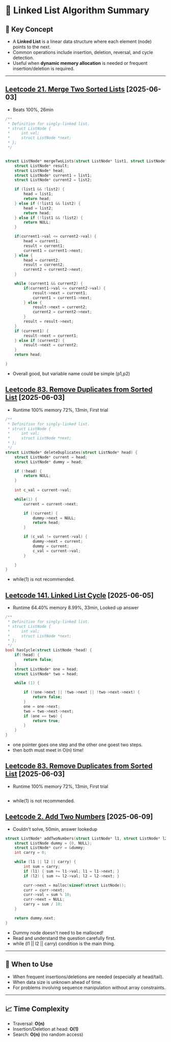 # 🧭 Linked List Algorithm Summary

## 📌 Key Concept

- A **Linked List** is a linear data structure where each element (node) points to the next.
- Common operations include insertion, deletion, reversal, and cycle detection.
- Useful when **dynamic memory allocation** is needed or frequent insertion/deletion is required.

---

## [Leetcode 21. Merge Two Sorted Lists](https://leetcode.com/problems/merge-two-sorted-lists/description/?envType=problem-list-v2&envId=linked-list) [2025-06-03]

- Beats 100%, 26min 
```c
/**
 * Definition for singly-linked list.
 * struct ListNode {
 *     int val;
 *     struct ListNode *next;
 * };
 */


struct ListNode* mergeTwoLists(struct ListNode* list1, struct ListNode* list2) {
    struct ListNode* result;
    struct ListNode* head;
    struct ListNode* current1 = list1;
    struct ListNode* current2 = list2;

    if (list1 && !list2) {
        head = list1;
        return head;
    } else if (!list1 && list2) {
        head = list2;
        return head;
    } else if (!list1 && !list2) {
        return NULL;
    }

    if(current1->val <= current2->val) {
        head = current1;
        result = current1;
        current1 = current1->next;
    } else {
        head = current2;
        result = current2;
        current2 = current2->next;
    }

    while (current1 && current2) {
        if(current1->val <= current2->val) {
            result->next = current1;
            current1 = current1->next;
        } else {
            result->next = current2;
            current2 = current2->next;
        }
        result = result->next;
    }
    if (current1) {
        result->next = current1;
    } else if (current2) {
        result->next = current2;
    }
    return head;

}
```

- Overall good, but variable name could be simple (p1,p2)

## [Leetcode 83. Remove Duplicates from Sorted List](https://leetcode.com/problems/remove-duplicates-from-sorted-list/description/?envType=problem-list-v2&envId=linked-list) [2025-06-03]

- Runtime 100% memory 72%, 13min, First trial 
```c
/**
 * Definition for singly-linked list.
 * struct ListNode {
 *     int val;
 *     struct ListNode *next;
 * };
 */
struct ListNode* deleteDuplicates(struct ListNode* head) {
    struct ListNode* current = head;
    struct ListNode* dummy = head;

    if (!head) {
        return NULL;
    }
    
    int c_val = current->val;

    while(1) {
        current = current->next;

        if (!current) {
            dummy->next = NULL;
            return head;
        }

        if (c_val != current->val) {
            dummy->next = current;
            dummy = current;
            c_val = current->val;
        }

    }
}
```
- while(1) is not recommended.


## [Leetcode 141. Linked List Cycle](https://leetcode.com/problems/linked-list-cycle/description/?envType=problem-list-v2&envId=linked-list) [2025-06-05]

- Runtime 64.40% memory 8.99%, 33min, Looked up answer 
```c
/**
 * Definition for singly-linked list.
 * struct ListNode {
 *     int val;
 *     struct ListNode *next;
 * };
 */
bool hasCycle(struct ListNode *head) {
    if(!head) {
        return false;
    }
    struct ListNode* one = head;
    struct ListNode* two = head;

    while (1) {

        if (!one->next || !two->next || !two->next->next) {
            return false;
        }
        one = one->next;
        two = two->next->next;
        if (one == two) {
            return true;
        }
    }
}
```
- one pointer goes one step and the other one goest two steps.
- then both must meet in O(n) time!


## [Leetcode 83. Remove Duplicates from Sorted List](https://leetcode.com/problems/remove-duplicates-from-sorted-list/description/?envType=problem-list-v2&envId=linked-list) [2025-06-03]

- Runtime 100% memory 72%, 13min, First trial 
```c

```
- while(1) is not recommended.


## [Leetcode 2. Add Two Numbers](https://leetcode.com/problems/add-two-numbers/description/?envType=problem-list-v2&envId=linked-list) [2025-06-09]

- Couldn't solve, 50min, answer lookedup 
```c
struct ListNode* addTwoNumbers(struct ListNode* l1, struct ListNode* l2) {
    struct ListNode dummy = {0, NULL};
    struct ListNode* curr = &dummy;
    int carry = 0;

    while (l1 || l2 || carry) {
        int sum = carry;
        if (l1) { sum += l1->val; l1 = l1->next; }
        if (l2) { sum += l2->val; l2 = l2->next; }

        curr->next = malloc(sizeof(struct ListNode));
        curr = curr->next;
        curr->val = sum % 10;
        curr->next = NULL;
        carry = sum / 10;
    }

    return dummy.next;
}
```
- Dummy node doesn't need to be malloced!
- Read and understand the question carefully first.
-  while (l1 || l2 || carry) condition is the main thing. 



---

## 🔧 When to Use

- When frequent insertions/deletions are needed (especially at head/tail).
- When data size is unknown ahead of time.
- For problems involving sequence manipulation without array constraints.

---

## 📈 Time Complexity

- Traversal: **O(n)**
- Insertion/Deletion at head: **O(1)**
- Search: **O(n)** (no random access)
